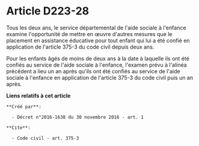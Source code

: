 # Article D223-28

Tous les deux ans, le service départemental de l'aide sociale à l'enfance examine l'opportunité de mettre en œuvre d'autres
mesures que le placement en assistance éducative pour tout enfant qui lui a été confié en application de l'article 375-3 du
code civil depuis deux ans.

Pour les enfants âgés de moins de deux ans à la date à laquelle ils ont été confiés au service de l'aide sociale à l'enfance,
l'examen prévu à l'alinéa précédent a lieu un an après qu'ils ont été confiés au service de l'aide sociale à l'enfance en
application de l'article 375-3 du code civil puis un an après.

**Liens relatifs à cet article**

	**Créé par**:

	  - Décret n°2016-1638 du 30 novembre 2016 - art. 1

	**Cite**:

	  - Code civil - art. 375-3
